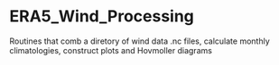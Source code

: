 # ERA5_Wind_Processing
 Routines that comb a diretory of wind data .nc files, calculate monthly climatologies, construct plots and Hovmoller diagrams
